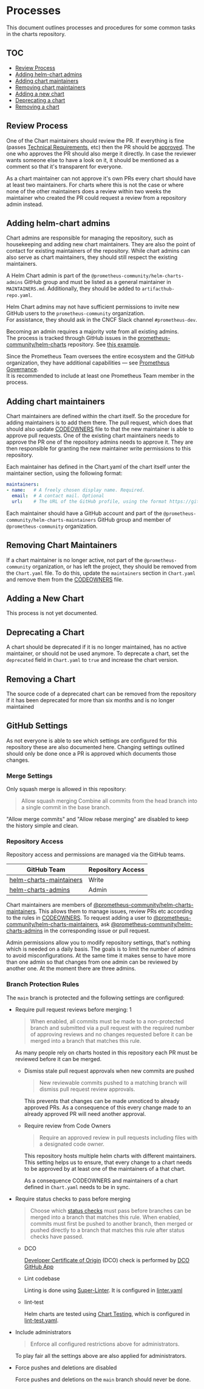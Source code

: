 # Processes

This document outlines processes and procedures for some common tasks in the charts repository.

## TOC

- [Review Process](#review-process)
- [Adding helm-chart admins](#adding-helm-chart-admins)
- [Adding chart maintainers](#adding-chart-maintainers)
- [Removing chart maintainers](#removing-chart-maintainers)
- [Adding a new chart](#adding-a-new-chart)
- [Deprecating a chart](#deprecating-a-chart)
- [Removing a chart](#removing-a-chart)

## Review Process

One of the Chart maintainers should review the PR.
If everything is fine (passes [Technical Requirements](https://github.com/prometheus-community/helm-charts/blob/main/CONTRIBUTING.md#technical-requirements), etc) then the PR should be [approved](https://docs.github.com/en/free-pro-team@latest/github/collaborating-with-issues-and-pull-requests/approving-a-pull-request-with-required-reviews).
The one who approves the PR should also merge it directly.
In case the reviewer wants someone else to have a look on it,
it should be mentioned as a comment so that it's transparent for everyone.

As a chart maintainer can not approve it's own PRs every chart should have at least two maintainers.
For charts where this is not the case or where none of the other maintainers does a review within two weeks the maintainer who created the PR could request a review from a repository admin instead.

## Adding helm-chart admins

Chart admins are responsible for managing the repository, such as housekeeping and adding new chart maintainers.
They are also the point of contact for existing maintainers of the repository.
While chart admins can also serve as chart maintainers, they should still respect the existing maintainers.

A Helm Chart admin is part of the `@prometheus-community/helm-charts-admins` GitHub group
and must be listed as a general maintainer in `MAINTAINERS.md`.
Additionally, they should be added to `artifacthub-repo.yaml`.

Helm Chart admins may not have sufficient permissions to invite new GitHub users to the `prometheus-community` organization.  
For assistance, they should ask in the CNCF Slack channel `#prometheus-dev`.

Becoming an admin requires a majority vote from all existing admins.  
The process is tracked through GitHub issues in the [prometheus-community/helm-charts](https://github.com/prometheus-community/helm-charts/) repository.
See [this example](https://github.com/prometheus-community/helm-charts/issues/5137).

Since the Prometheus Team oversees the entire ecosystem and the GitHub organization, they have additional capabilities — see [Prometheus Governance](https://prometheus.io/governance/).  
It is recommended to include at least one Prometheus Team member in the process.

## Adding chart maintainers

Chart maintainers are defined within the chart itself.
So the procedure for adding maintainers is to add them there.
The pull request,
which does that should also update [CODEOWNERS](./.github/CODEOWNERS) file
to that the new maintainer is able to approve pull requests.
One of the existing chart maintainers needs
to approve the PR one of the repository admins needs to approve it.
They are then responsible for granting the new maintainer write permissions to this repository.

Each maintainer has defined in the Chart.yaml of the chart itself unter the maintainer section,
using the following format:

```yaml
maintainers:
- name:   # A freely chosen display name. Required.
  email:  # A contact mail. Optional
  url:    # The URL of the GitHub profile, using the format https://github.com/<username>. Required. 
```

Each maintainer should have a GitHub account
and part of the `@prometheus-community/helm-charts-maintainers` GitHub group and member of `@prometheus-community` organization.

## Removing Chart Maintainers

If a chart maintainer is no longer active, not part of the `@prometheus-community` organization,
or has left the project, they should be removed from the `Chart.yaml` file.
To do this,
update the `maintainers` section in `Chart.yaml` and remove them from the [CODEOWNERS](./.github/CODEOWNERS) file.

## Adding a New Chart

This process is not yet documented.

## Deprecating a Chart

A chart should be deprecated if it is no longer maintained, has no active maintainer, or should not be used anymore.
To deprecate a chart, set the `deprecated` field in `Chart.yaml` to `true` and increase the chart version.

## Removing a Chart

The source code of a deprecated chart can be removed from the repository
if it has been deprecated for more than six months and is no longer maintained

## GitHub Settings

As not everyone is able to see which settings are configured for this repository these are also documented here.
Changing settings outlined should only be done once a PR is approved which documents those changes.

### Merge Settings

Only squash merge is allowed in this repository:

> Allow squash merging
> Combine all commits from the head branch into a single commit in the base branch.

"Allow merge commits" and "Allow rebase merging" are disabled to keep the history simple and clean.

### Repository Access

Repository access and permissions are managed via the GitHub teams.

| GitHub Team | Repository Access |
| ----------- | ---- |
| [helm-charts-maintainers](https://github.com/orgs/prometheus-community/teams/helm-charts-maintainers) | Write |
| [helm-charts-admins](https://github.com/orgs/prometheus-community/teams/helm-charts-admins) | Admin |

Chart maintainers are members of [@prometheus-community/helm-charts-maintainers](https://github.com/orgs/prometheus-community/teams/helm-charts-maintainers).
This allows them to manage issues, review PRs etc according to the rules in [CODEOWNERS](./.github/CODEOWNERS).
To request adding a user to [@prometheus-community/helm-charts-maintainers](https://github.com/orgs/prometheus-community/teams/helm-charts-maintainers), ask [@prometheus-community/helm-charts-admins](https://github.com/orgs/prometheus-community/teams/helm-charts-admins) in the corresponding issue or pull request.

Admin permissions allow you to modify repository settings, that's nothing which is needed on a daily basis.
The goals is to limit the number of admins to avoid misconfigurations.
At the same time it makes sense to have more than one admin so that changes from one admin can be reviewed by another one.
At the moment there are three admins.

### Branch Protection Rules

The `main` branch is protected and the following settings are configured:

- Require pull request reviews before merging: 1
  > When enabled, all commits must be made to a non-protected branch and submitted via a pull request with the required number of approving reviews and no changes requested before it can be merged into a branch that matches this rule.

  As many people rely on charts hosted in this repository each PR must be reviewed before it can be merged.
  
  - Dismiss stale pull request approvals when new commits are pushed

    > New reviewable commits pushed to a matching branch will dismiss pull request review approvals.

    This prevents that changes can be made unnoticed to already approved PRs.
    As a consequence of this every change made to an already approved PR will need another approval.

  - Require review from Code Owners

    > Require an approved review in pull requests including files with a designated code owner.

    This repository hosts multiple helm charts with different maintainers.
    This setting helps us to ensure, that every change to a chart needs to be approved by at least one of the maintainers of a that chart.

    As a consequence CODEOWNERS and maintainers of a chart defined in `Chart.yaml` needs to be in sync.

- Require status checks to pass before merging
  > Choose which [status checks](https://docs.github.com/en/free-pro-team@latest/rest/reference/repos#statuses) must pass before branches can be merged into a branch that matches this rule. When enabled, commits must first be pushed to another branch, then merged or pushed directly to a branch that matches this rule after status checks have passed.
  - DCO

    [Developer Certificate of Origin](https://developercertificate.org/) (DCO) check is performed by [DCO GitHub App](https://github.com/apps/dco)

  - Lint codebase

    Linting is done using [Super-Linter](https://github.com/github/super-linter).
    It is configured in [linter.yaml](.github/workflows/linter.yml)

  - lint-test

    Helm charts are tested using [Chart Testing](https://github.com/helm/chart-testing), which is configured in [lint-test.yaml](.github/workflows/lint-test.yaml).

- Include administrators
  > Enforce all configured restrictions above for administrators.

  To play fair all the settings above are also applied for administrators.

- Force pushes and deletions are disabled

  Force pushes and deletions on the `main` branch should never be done.
